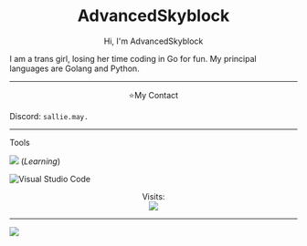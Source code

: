 
<h1 align="center">AdvancedSkyblock</h1>
<p align=center>
    Hi, I'm AdvancedSkyblock

I am a trans girl, losing her time coding in Go for fun.
My principal languages are Golang and Python. 
</p>

___________

<p align="center">⭐My Contact</p>

Discord: `sallie.may.`

___________ 
Tools

![](https://skillicons.dev/icons?i=go) (*Learning*)

![Visual Studio Code](https://img.shields.io/badge/VisualStudioCode-0078d7.svg?style=for-the-badge&logo=visual-studio-code&logoColor=white)


<p align="center"> 
  Visits:<br>
  <img src="https://komarev.com/ghpvc/?username=AdvancedSkyblock&style=for-the-badge"/>
</p>

_________

![](https://raw.githubusercontent.com/Trilokia/Trilokia/379277808c61ef204768a61bbc5d25bc7798ccf1/bottom_header.svg)

